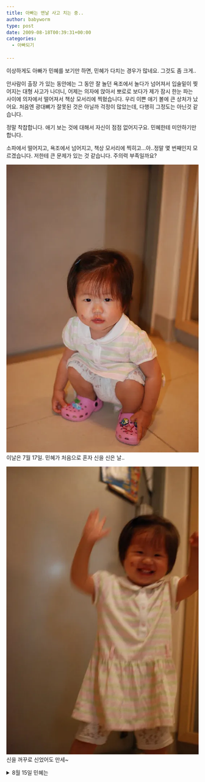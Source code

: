 ```yaml
---
title: 아빠는 맨날 사고 치는 중..
author: babyworm
type: post
date: 2009-08-18T00:39:31+00:00
categories:
  - 아빠되기

---
```

이상하게도 아빠가 민혜를 보기만 하면, 민혜가 다치는 경우가 많네요. 그것도 좀 크게..

안사람이 출장 가 있는 동안에는 그 동안 잘 놀던 욕조에서 놀다가 넘어져서 입술밑이 찢어지는 대형 사고가 나더니, 어제는 의자에 앉아서 뽀로로 보다가 제가 잠시 한눈 파는 사이에 의자에서 떨어져서 책상 모서리에 찍혔습니다. 우리 이쁜 애기 볼에 큰 상처가 났어요. 처음엔 광대뼈가 잘못된 것은 아닐까 걱정이 많았는데, 다행히 그정도는 아닌것 같습니다. 

정말 착찹합니다. 애기 보는 것에 대해서 자신이 점점 없어지구요. 민혜한테 미안하기만 합니다. 

소파에서 떨어지고, 욕조에서 넘어지고, 책상 모서리에 찍히고…아..정말 몇 번째인지 모르겠습니다. 저한테 큰 문제가 있는 것 같습니다. 주의력 부족일까요? 

<img decoding="async" src="DSC_5356.webp" data-recalc-dims="1" /><br /> 이날은 7월 17일. 민혜가 처음으로 혼자 신을 신은 날.. 

<img decoding="async" src="DSC_5358.webp" data-recalc-dims="1" /><br /> 신을 꺼꾸로 신었어도 만세~
<details>
<summary>8월 15일 민혜는</summary>

<!-- summary 아래 한칸 공백 두어야함 -->
- 17개월 29일 (내일이면 18개월)
- 몸무게: 10.3Kg
- 키: 81.5cm
</details>
